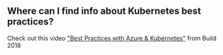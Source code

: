 ## Where can I find info about Kubernetes best practices? 

Check out this video ["Best Practices with Azure & Kubernetes"](
https://developer.microsoft.com/en-us/events/build/content/best-practices-with-azure-kubernetes) from Build 2018
